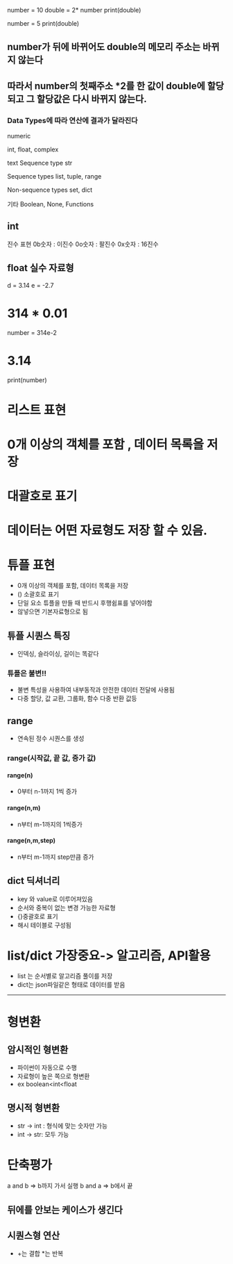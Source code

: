 number = 10
double = 2* number
print(double)

number = 5
print(double)

## number가 뒤에 바뀌어도 double의 메모리 주소는 바뀌지 않는다
## 따라서 number의 첫째주소 *2를 한 값이 double에 할당되고 그 할당값은 다시 바뀌지 않는다.

### Data Types에 따라 연산에 결과가 달라진다

numeric 

int, float, complex

text Sequence type
str

Sequence types
list, tuple, range

Non-sequence types
set, dict

기타 
Boolean, None, Functions


## int

진수 표현
0b숫자 : 이진수
0o숫자 : 팔진수
0x숫자 : 16진수

## float 실수 자료형

d = 3.14
e = -2.7

# 314 * 0.01
number = 314e-2

# 3.14
print(number)

# 리스트 표현
# 0개 이상의 객체를 포함 , 데이터 목록을 저장
# 대괄호로 표기
# 데이터는 어떤 자료형도 저장 할 수 있음.


# 튜플 표현
- 0개 이상의 객체를 포함, 데이터 목록을 저장
- () 소괄호로 표기
- 단일 요소 튜플을 만들 때 반드시 후행쉼표를 넣어야함
- 않넣으면 기본자료형으로 됨

## 튜플 시퀀스 특징
- 인덱싱, 슬라이싱, 길이는 똑같다
### 튜플은 불변!!
- 불변 특성을 사용하여 내부동작과 안전한 데이터 전달에 사용됨
- 다중 할당, 값 교환, 그룹화, 함수 다중 반환 값등

## range
- 연속된 정수 시퀀스를 생성
### range(시작값, 끝 값, 증가 값)
#### range(n)
- 0부터 n-1까지 1씩 증가
#### range(n,m)
- n부터 m-1까지의 1씩증가
#### range(n,m,step)
- n부터 m-1까지 step만큼 증가


## dict 딕셔너리
- key 와 value로 이루어져있음
- 순서와 중복이 없는 변경 가능한 자료형
- {}중괄호로 표기
- 해시 테이블로 구성됨

# list/dict 가장중요-> 알고리즘, API활용
- list 는 순서별로 알고리즘 풀이를 저장
- dict는 json파일같은 형태로 데이터를 받음

---
# 형변환

## 암시적인 형변환
- 파이썬이 자동으로 수행
- 자료형이 높은 쪽으로 형변환
- ex boolean<int<float

## 명시적 형변환
- str -> int : 형식에 맞는 숫자만 가능
- int -> str: 모두 가능

# 단축평가

a and b => b까지 가서 실행
b and a => b에서 끝

## 뒤에를 안보는 케이스가 생긴다

## 시퀀스형 연산
- +는 결합 *는 반복

